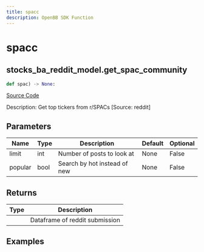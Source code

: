 ```yaml
---
title: spacc
description: OpenBB SDK Function
---
```

# spacc

## stocks_ba_reddit_model.get_spac_community

```python
def spac) -> None:
```
[Source Code](https://github.com/OpenBB-finance/OpenBBTerminal/tree/main/openbb_terminal/decorators.py#L318)

Description: Get top tickers from r/SPACs [Source: reddit]

## Parameters

| Name | Type | Description | Default | Optional |
| ---- | ---- | ----------- | ------- | -------- |
| limit | int | Number of posts to look at | None | False |
| popular | bool | Search by hot instead of new | None | False |

## Returns

| Type | Description |
| ---- | ----------- |
|  | Dataframe of reddit submission |

## Examples

